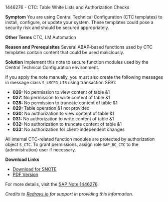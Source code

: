 1446276 - CTC: Table White Lists and Authorization Checks

**Symptom**
You are using Central Technical Configuration (CTC templates) to install, configure, or update your system. These templates could pose a security risk and should be secured appropriately.

**Other Terms**
CTC, LM Automation

**Reason and Prerequisites**
Several ABAP-based functions used by CTC templates contain content that could be used maliciously.

**Solution**
Implement this note to secure function modules used by the Central Technical Configuration environment.

If you apply the note manually, you must also create the following messages in message class `S_LMCFG_LIB` using transaction SE91:
- **026:** No permission to view content of table &1
- **027:** No permission to write content of table &1
- **028:** No permission to truncate content of table &1
- **029:** Table operation &1 not provided
- **030:** No authorization to view content of table &1
- **031:** No authorization to write content of table &1
- **032:** No authorization to truncate content of table &1
- **033:** No authorization for client-independent changes

All internal CTC-related function modules are protected by authorization object `S_CTC`. To grant permissions, assign role `SAP_BC_CTC` to the (administration) user if necessary.

**Download Links**
- [Download for SNOTE](https://notesdownloads.sap.com/note/0040000008531582017)
- [PDF Version](https://userapps.support.sap.com/sap/support/sfm/notes/print/0001446276?language=en-US&token=40038503275C3E65092F91A2E40188BC)

For more details, visit the [SAP Note 1446276](https://me.sap.com/notes/1446276).

*Credits to [Redrays.io](https://redrays.io) for support in providing this information.*